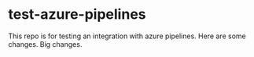 # test-azure-pipelines

This repo is for testing an integration with azure pipelines. 
Here are some changes. Big changes.

